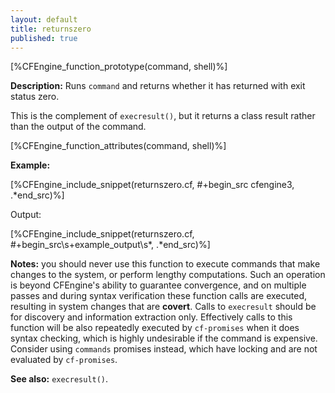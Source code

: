 ```yaml
---
layout: default
title: returnszero
published: true
---
```


[%CFEngine_function_prototype(command, shell)%]

**Description:** Runs `command` and returns whether it has returned with exit
status zero.

This is the complement of `execresult()`, but it returns a class result
rather than the output of the command.

[%CFEngine_function_attributes(command, shell)%]

**Example:**

[%CFEngine_include_snippet(returnszero.cf, #\+begin_src cfengine3, .*end_src)%]

Output:

[%CFEngine_include_snippet(returnszero.cf, #\+begin_src\s+example_output\s*, .*end_src)%]

**Notes:** you should never use this function to execute commands that
make changes to the system, or perform lengthy computations. Such an
operation is beyond CFEngine's ability to guarantee convergence, and
on multiple passes and during syntax verification these function calls
are executed, resulting in system changes that are **covert**. Calls
to `execresult` should be for discovery and information extraction
only.  Effectively calls to this function will be also repeatedly
executed by `cf-promises` when it does syntax checking, which is
highly undesirable if the command is expensive.  Consider using
`commands` promises instead, which have locking and are not evaluated
by `cf-promises`.

**See also:** `execresult()`.
